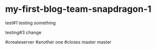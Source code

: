 # my-first-blog-team-snapdragon-1
test#1
testing something

testing#3
change

#createserver
#another one
#closes
master
master
